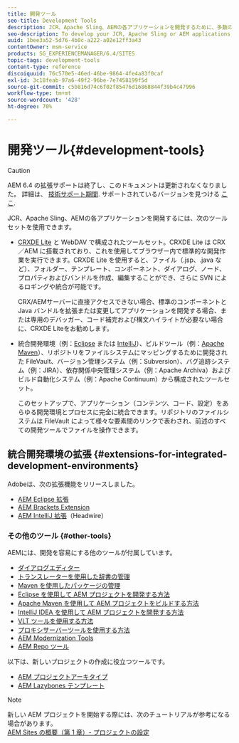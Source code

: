 ```yaml
---
title: 開発ツール
seo-title: Development Tools
description: JCR、Apache Sling、AEMの各アプリケーションを開発するために、多数のツールセットを使用できます
seo-description: To develop your JCR, Apache Sling or AEM applications, a number of tool sets are available
uuid: 1bee3a52-5d76-4b0c-a222-a02e12ff3a43
contentOwner: msm-service
products: SG_EXPERIENCEMANAGER/6.4/SITES
topic-tags: development-tools
content-type: reference
discoiquuid: 76c570e5-46ed-46be-9864-4fe4a83f0caf
exl-id: 3c18feab-97a6-49f2-96be-7e7458199f5d
source-git-commit: c5b816d74c6f02f85476d16868844f39b4c47996
workflow-type: tm+mt
source-wordcount: '428'
ht-degree: 70%

---
```


# 開発ツール{#development-tools}

>[!CAUTION]
>
>AEM 6.4 の拡張サポートは終了し、このドキュメントは更新されなくなりました。 詳細は、 [技術サポート期間](https://helpx.adobe.com/jp/support/programs/eol-matrix.html). サポートされているバージョンを見つける [ここ](https://experienceleague.adobe.com/docs/?lang=ja).

JCR、Apache Sling、AEMの各アプリケーションを開発するには、次のツールセットを使用できます。

* [CRXDE Lite](/help/sites-developing/developing-with-crxde-lite.md) と WebDAV で構成されたツールセット。CRXDE Lite は CRX／AEM に搭載されており、これを使用してブラウザー内で標準的な開発作業を実行できます。CRXDE Lite を使用すると、ファイル（.jsp、.java など）、フォルダー、テンプレート、コンポーネント、ダイアログ、ノード、プロパティおよびバンドルを作成、編集することができ、さらに SVN によるロギングや統合が可能です。

   CRX/AEMサーバーに直接アクセスできない場合、標準のコンポーネントと Java バンドルを拡張または変更してアプリケーションを開発する場合、または専用のデバッガー、コード補完および構文ハイライトが必要ない場合に、CRXDE Liteをお勧めします。

* 統合開発環境（例：[Eclipse](/help/sites-developing/howto-projects-eclipse.md) または [IntelliJ](/help/sites-developing/ht-intellij.md)）、ビルドツール（例：[Apache Maven](/help/sites-developing/ht-projects-maven.md)）、リポジトリをファイルシステムにマッピングするために開発された FileVault、バージョン管理システム（例：Subversion）、バグ追跡システム（例：JIRA）、依存関係中央管理システム（例：Apache Archiva）およびビルド自動化システム（例：Apache Continuum）から構成されたツールセット。

   このセットアップで、アプリケーション（コンテンツ、コード、設定）をあらゆる開発環境とプロセスに完全に統合できます。リポジトリのファイルシステムは FileVault によって様々な要素間のリンクで表わされ、前述のすべての開発ツールでファイルを操作できます。

## 統合開発環境の拡張 {#extensions-for-integrated-development-environments}

Adobeは、次の拡張機能をリリースしました。

* [AEM Eclipse 拡張](/help/sites-developing/aem-eclipse.md)
* [AEM Brackets Extension](/help/sites-developing/aem-brackets.md)
* [AEM IntelliJ 拡張](https://github.com/headwirecom/aem-ide-tooling-4-intellij/blob/master/documenation/AEM%20Tooling%20Plugin%20for%20IntelliJ%20IDEA.pdf)（Headwire）

### その他のツール {#other-tools}

AEMには、開発を容易にする他のツールが付属しています。

* [ダイアログエディター](/help/sites-developing/dialog-editor.md)
* [トランスレーターを使用した辞書の管理](/help/sites-developing/i18n-translator.md)
* [Maven を使用したパッケージの管理](/help/sites-developing/vlt-mavenplugin.md)
* [Eclipse を使用して AEM プロジェクトを開発する方法](/help/sites-developing/howto-projects-eclipse.md)
* [Apache Maven を使用して AEM プロジェクトをビルドする方法](/help/sites-developing/ht-projects-maven.md)
* [IntelliJ IDEA を使用して AEM プロジェクトを開発する方法](/help/sites-developing/ht-intellij.md)
* [VLT ツールを使用する方法](/help/sites-developing/ht-vlttool.md)
* [プロキシサーバーツールを使用する方法](/help/sites-developing/ht-proxy-server.md)
* [AEM Modernization Tools](/help/sites-developing/modernization-tools.md)
* [AEM Repo ツール](/help/sites-developing/aem-repo-tool.md)

以下は、新しいプロジェクトの作成に役立つツールです。

* [AEM プロジェクトアーキタイプ](https://github.com/Adobe-Marketing-Cloud/aem-project-archetype)
* [AEM Lazybones テンプレート](https://github.com/Adobe-Consulting-Services/lazybones-aem-templates)

>[!NOTE]
>
>新しい AEM プロジェクトを開始する際には、次のチュートリアルが参考になる場合があります。\
>[AEM Sites の概要（第 1 章）- プロジェクトの設定](https://helpx.adobe.com/experience-manager/kt/sites/using/getting-started-wknd-tutorial-develop/part1.html)
